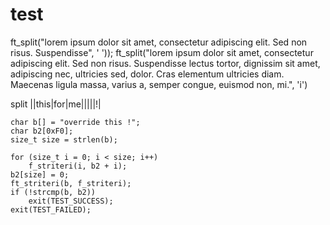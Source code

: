 # test

ft_split("lorem ipsum dolor sit amet, consectetur adipiscing elit. Sed non risus. Suspendisse", ' '));
ft_split("lorem ipsum dolor sit amet, consectetur adipiscing elit. Sed non risus. Suspendisse lectus tortor, dignissim sit amet, adipiscing nec, ultricies sed, dolor. Cras elementum ultricies diam. Maecenas ligula massa, varius a, semper congue, euismod non, mi.", 'i')

split  ||this|for|me|||||!|

	char b[] = "override this !";
	char b2[0xF0];
	size_t size = strlen(b);

	for (size_t i = 0; i < size; i++)
		f_striteri(i, b2 + i);
	b2[size] = 0;
	ft_striteri(b, f_striteri);
	if (!strcmp(b, b2))
		exit(TEST_SUCCESS);
	exit(TEST_FAILED);
